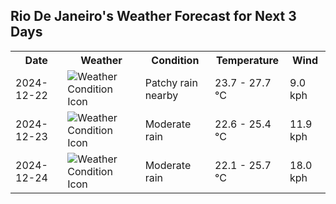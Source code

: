## Rio De Janeiro's Weather Forecast for Next 3 Days

<table>
<tr><th>Date</th><th>Weather</th><th>Condition</th><th>Temperature</th><th>Wind</th></tr>
<tr><td>2024-12-22</td><td><img src="https://cdn.weatherapi.com/weather/64x64/day/176.png" alt="Weather Condition Icon"/></td><td>Patchy rain nearby</td><td>23.7 - 27.7 °C</td><td>9.0 kph</td></tr>
<tr><td>2024-12-23</td><td><img src="https://cdn.weatherapi.com/weather/64x64/day/302.png" alt="Weather Condition Icon"/></td><td>Moderate rain</td><td>22.6 - 25.4 °C</td><td>11.9 kph</td></tr>
<tr><td>2024-12-24</td><td><img src="https://cdn.weatherapi.com/weather/64x64/day/302.png" alt="Weather Condition Icon"/></td><td>Moderate rain</td><td>22.1 - 25.7 °C</td><td>18.0 kph</td></tr>
</table>
